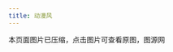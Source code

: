 ```yaml
---
title: 动漫风
---
```


<div class="note note-info">本页面图片已压缩，点击图片可查看原图，图源网</div>
<style>.g-g{max-width:69em;list-style:none;margin:30px auto;padding:0}.g-g li{display:block;float:left;padding:7px;width:33%;opacity:0}.g-g li.shown,.no-cssanimations .g-g li,.no-js .g-g li{opacity:1}.g-g li a,.g-g li img{outline:0;border:none;display:block;max-width:100%;box-shadow:0 12px 15px 0 rgba(0,0,0,.19),0 17px 50px 0 rgba(0,0,0,.12)}.g-g li.animate{-webkit-transform:scale(.6);transform:scale(.6);-webkit-animation:scaleUp .65s ease-in-out forwards;animation:scaleUp .65s ease-in-out forwards}@-webkit-keyframes scaleUp{100%{-webkit-transform:scale(1);opacity:1}}@keyframes scaleUp{100%{-webkit-transform:scale(1);transform:scale(1);opacity:1}}@media screen and (max-width:900px){.g-g li{width:50%}}@media screen and (max-width:400px){.g-g li{width:100%}}</style>
<ul class="g-g" id="g-g"></ul>
<script>
    const url = 'https://rmt.dogedoge.com/fetch/royce/storage/gallery-cartoon';
    for (i=51; i>=1; i--)
        document.getElementById('g-g').innerHTML += (`<li><a href="${url}/${i}.png" target="_bank" rel="noopener external nofollow noreferrer"><img src="${url}/${i}.png?fmt=webp&q=70&w=800"></a></li>`);
</script>
<script src="/js/gallery.min.js"></script>
